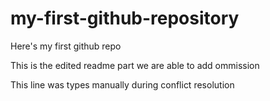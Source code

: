 # my-first-github-repository
Here's my first github repo

This is the edited readme part we are able to add ommission

This line was types manually during conflict resolution